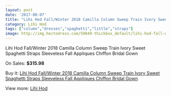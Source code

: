 ```yaml
---
layout: post
date: '2017-08-07'
title: "Lihi Hod Fall/Winter 2018 Camilla Column Sweep Train Ivory Sweet Spaghetti Straps Sleeveless Fall Appliques Chiffon Bridal Gown"
category: Lihi Hod
tags: ["column","dresses","spaghetti","little","straps"]
image: http://img.hectodress.com/59849-thickbox_default/lihi-hod-fall-winter-2018-camilla-column-sweep-train-ivory-sweet-spaghetti-straps-sleeveless-fall-appliques-chiffon-bridal-gown.jpg
---
```

Lihi Hod Fall/Winter 2018 Camilla Column Sweep Train Ivory Sweet Spaghetti Straps Sleeveless Fall Appliques Chiffon Bridal Gown

On Sales: **$315.98**
<a href="https://www.hectodress.com/lihi-hod/19025-lihi-hod-fall-winter-2018-camilla-column-sweep-train-ivory-sweet-spaghetti-straps-sleeveless-fall-appliques-chiffon-bridal-gown.html"><amp-img layout="responsive" width="600" height="600" src="//img.hectodress.com/59849-thickbox_default/lihi-hod-fall-winter-2018-camilla-column-sweep-train-ivory-sweet-spaghetti-straps-sleeveless-fall-appliques-chiffon-bridal-gown.jpg" alt="Lihi Hod Fall/Winter 2018 Camilla Column Sweep Train Ivory Sweet Spaghetti Straps Sleeveless Fall Appliques Chiffon Bridal Gown 0" /></a>
<a href="https://www.hectodress.com/lihi-hod/19025-lihi-hod-fall-winter-2018-camilla-column-sweep-train-ivory-sweet-spaghetti-straps-sleeveless-fall-appliques-chiffon-bridal-gown.html"><amp-img layout="responsive" width="600" height="600" src="//img.hectodress.com/59855-thickbox_default/lihi-hod-fall-winter-2018-camilla-column-sweep-train-ivory-sweet-spaghetti-straps-sleeveless-fall-appliques-chiffon-bridal-gown.jpg" alt="Lihi Hod Fall/Winter 2018 Camilla Column Sweep Train Ivory Sweet Spaghetti Straps Sleeveless Fall Appliques Chiffon Bridal Gown 1" /></a>
<a href="https://www.hectodress.com/lihi-hod/19025-lihi-hod-fall-winter-2018-camilla-column-sweep-train-ivory-sweet-spaghetti-straps-sleeveless-fall-appliques-chiffon-bridal-gown.html"><amp-img layout="responsive" width="600" height="600" src="//img.hectodress.com/59854-thickbox_default/lihi-hod-fall-winter-2018-camilla-column-sweep-train-ivory-sweet-spaghetti-straps-sleeveless-fall-appliques-chiffon-bridal-gown.jpg" alt="Lihi Hod Fall/Winter 2018 Camilla Column Sweep Train Ivory Sweet Spaghetti Straps Sleeveless Fall Appliques Chiffon Bridal Gown 2" /></a>
<a href="https://www.hectodress.com/lihi-hod/19025-lihi-hod-fall-winter-2018-camilla-column-sweep-train-ivory-sweet-spaghetti-straps-sleeveless-fall-appliques-chiffon-bridal-gown.html"><amp-img layout="responsive" width="600" height="600" src="//img.hectodress.com/59853-thickbox_default/lihi-hod-fall-winter-2018-camilla-column-sweep-train-ivory-sweet-spaghetti-straps-sleeveless-fall-appliques-chiffon-bridal-gown.jpg" alt="Lihi Hod Fall/Winter 2018 Camilla Column Sweep Train Ivory Sweet Spaghetti Straps Sleeveless Fall Appliques Chiffon Bridal Gown 3" /></a>
<a href="https://www.hectodress.com/lihi-hod/19025-lihi-hod-fall-winter-2018-camilla-column-sweep-train-ivory-sweet-spaghetti-straps-sleeveless-fall-appliques-chiffon-bridal-gown.html"><amp-img layout="responsive" width="600" height="600" src="//img.hectodress.com/59852-thickbox_default/lihi-hod-fall-winter-2018-camilla-column-sweep-train-ivory-sweet-spaghetti-straps-sleeveless-fall-appliques-chiffon-bridal-gown.jpg" alt="Lihi Hod Fall/Winter 2018 Camilla Column Sweep Train Ivory Sweet Spaghetti Straps Sleeveless Fall Appliques Chiffon Bridal Gown 4" /></a>
<a href="https://www.hectodress.com/lihi-hod/19025-lihi-hod-fall-winter-2018-camilla-column-sweep-train-ivory-sweet-spaghetti-straps-sleeveless-fall-appliques-chiffon-bridal-gown.html"><amp-img layout="responsive" width="600" height="600" src="//img.hectodress.com/59851-thickbox_default/lihi-hod-fall-winter-2018-camilla-column-sweep-train-ivory-sweet-spaghetti-straps-sleeveless-fall-appliques-chiffon-bridal-gown.jpg" alt="Lihi Hod Fall/Winter 2018 Camilla Column Sweep Train Ivory Sweet Spaghetti Straps Sleeveless Fall Appliques Chiffon Bridal Gown 5" /></a>
<a href="https://www.hectodress.com/lihi-hod/19025-lihi-hod-fall-winter-2018-camilla-column-sweep-train-ivory-sweet-spaghetti-straps-sleeveless-fall-appliques-chiffon-bridal-gown.html"><amp-img layout="responsive" width="600" height="600" src="//img.hectodress.com/59850-thickbox_default/lihi-hod-fall-winter-2018-camilla-column-sweep-train-ivory-sweet-spaghetti-straps-sleeveless-fall-appliques-chiffon-bridal-gown.jpg" alt="Lihi Hod Fall/Winter 2018 Camilla Column Sweep Train Ivory Sweet Spaghetti Straps Sleeveless Fall Appliques Chiffon Bridal Gown 6" /></a>

Buy it: [Lihi Hod Fall/Winter 2018 Camilla Column Sweep Train Ivory Sweet Spaghetti Straps Sleeveless Fall Appliques Chiffon Bridal Gown](https://www.hectodress.com/lihi-hod/19025-lihi-hod-fall-winter-2018-camilla-column-sweep-train-ivory-sweet-spaghetti-straps-sleeveless-fall-appliques-chiffon-bridal-gown.html "Lihi Hod Fall/Winter 2018 Camilla Column Sweep Train Ivory Sweet Spaghetti Straps Sleeveless Fall Appliques Chiffon Bridal Gown")

View more: [Lihi Hod](https://www.hectodress.com/326-lihi-hod "Lihi Hod")